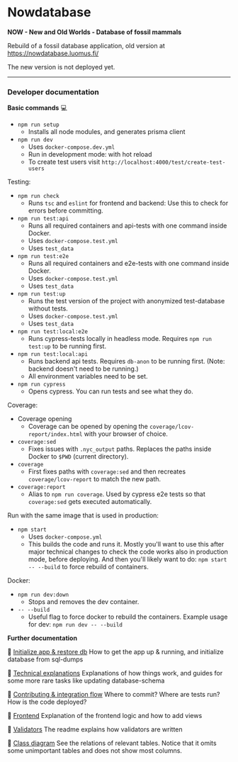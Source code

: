 # Nowdatabase

**NOW - New and Old Worlds - Database of fossil mammals**

Rebuild of a fossil database application, old version at https://nowdatabase.luomus.fi/ 

The new version is not deployed yet.

_____

### Developer documentation

**Basic commands** :computer:

+ `npm run setup`
  + Installs all node modules, and generates prisma client
+ `npm run dev` 
  + Uses `docker-compose.dev.yml`
  + Run in development mode: with hot reload
  + To create test users visit `http://localhost:4000/test/create-test-users`

Testing:

+ `npm run check`
  + Runs `tsc` and `eslint` for frontend and backend: Use this to check for errors before committing.
+ `npm run test:api`
  + Runs all required containers and api-tests with one command inside Docker. 
  + Uses `docker-compose.test.yml`
  + Uses `test_data`
+ `npm run test:e2e`
  + Runs all required containers and e2e-tests with one command inside Docker. 
  + Uses `docker-compose.test.yml`
  + Uses `test_data`
+ `npm run test:up`
  + Runs the test version of the project with anonymized test-database without tests.
  + Uses `docker-compose.test.yml`
  + Uses `test_data`
+ `npm run test:local:e2e`
  + Runs cypress-tests locally in headless mode. Requires `npm run test:up` to be running first.
+ `npm run test:local:api`
  + Runs backend api tests. Requires `db-anon` to be running first. (Note: backend doesn't need to be running.)
  + All environment variables need to be set.
+ `npm run cypress`
  + Opens cypress. You can run tests and see what they do.

Coverage:

+ Coverage opening
  + Coverage can be opened by opening the `coverage/lcov-report/index.html` with your browser of choice.
+ `coverage:sed`
  + Fixes issues with `.nyc_output` paths. Replaces the paths inside Docker to `$PWD` (current directory).
+ `coverage`
  + First fixes paths with `coverage:sed` and then recreates `coverage/lcov-report` to match the new path.
+ `coverage:report`
  + Alias to `npm run coverage`. Used by cypress e2e tests so that `coverage:sed` gets executed automatically.

Run with the same image that is used in production:

+ `npm start`
  + Uses `docker-compose.yml`
  + This builds the code and runs it. Mostly you'll want to use this after major technical changes to check the code works also in production mode, before deploying. And then you'll likely want to do: `npm start -- --build` to force rebuild of containers.

Docker:

+ `npm run dev:down`
  + Stops and removes the dev container.
+ `-- --build`
  + Useful flag to force docker to rebuild the containers. Example usage for dev: `npm run dev -- --build`

**Further documentation**

:rocket: [Initialize app & restore db](documentation/init.md) How to get the app up & running, and initialize database from sql-dumps

:wrench: [Technical explanations](documentation/technical_explanations.md) Explanations of how things work, and guides for some more rare tasks like updating database-schema

:raised_hands: [Contributing & integration flow](documentation/contributing.md) Where to commit? Where are tests run? How is the code deployed?

:memo: [Frontend](documentation/frontend.md) Explanation of the frontend logic and how to add views

:mag_right: [Validators](frontend/src/validators/) The readme explains how validators are written

:mag_right: [Class diagram](documentation/class_diagram.md) See the relations of relevant tables. Notice that it omits some unimportant tables and does not show most columns.
